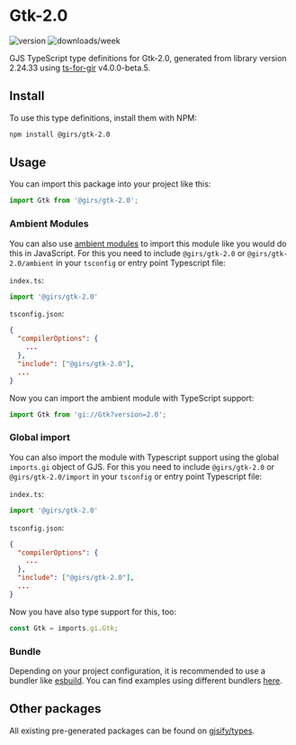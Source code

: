 
# Gtk-2.0

![version](https://img.shields.io/npm/v/@girs/gtk-2.0)
![downloads/week](https://img.shields.io/npm/dw/@girs/gtk-2.0)


GJS TypeScript type definitions for Gtk-2.0, generated from library version 2.24.33 using [ts-for-gir](https://github.com/gjsify/ts-for-gir) v4.0.0-beta.5.


## Install

To use this type definitions, install them with NPM:
```bash
npm install @girs/gtk-2.0
```

## Usage

You can import this package into your project like this:
```ts
import Gtk from '@girs/gtk-2.0';
```

### Ambient Modules

You can also use [ambient modules](https://github.com/gjsify/ts-for-gir/tree/main/packages/cli#ambient-modules) to import this module like you would do this in JavaScript.
For this you need to include `@girs/gtk-2.0` or `@girs/gtk-2.0/ambient` in your `tsconfig` or entry point Typescript file:

`index.ts`:
```ts
import '@girs/gtk-2.0'
```

`tsconfig.json`:
```json
{
  "compilerOptions": {
    ...
  },
  "include": ["@girs/gtk-2.0"],
  ...
}
```

Now you can import the ambient module with TypeScript support: 

```ts
import Gtk from 'gi://Gtk?version=2.0';
```

### Global import

You can also import the module with Typescript support using the global `imports.gi` object of GJS.
For this you need to include `@girs/gtk-2.0` or `@girs/gtk-2.0/import` in your `tsconfig` or entry point Typescript file:

`index.ts`:
```ts
import '@girs/gtk-2.0'
```

`tsconfig.json`:
```json
{
  "compilerOptions": {
    ...
  },
  "include": ["@girs/gtk-2.0"],
  ...
}
```

Now you have also type support for this, too:

```ts
const Gtk = imports.gi.Gtk;
```

### Bundle

Depending on your project configuration, it is recommended to use a bundler like [esbuild](https://esbuild.github.io/). You can find examples using different bundlers [here](https://github.com/gjsify/ts-for-gir/tree/main/examples).

## Other packages

All existing pre-generated packages can be found on [gjsify/types](https://github.com/gjsify/types).

